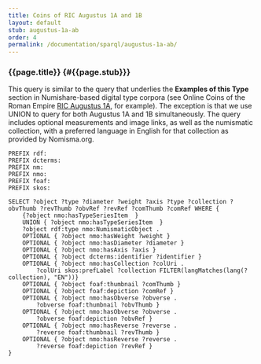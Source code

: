 ```yaml
---
title: Coins of RIC Augustus 1A and 1B
layout: default
stub: augustus-1a-ab
order: 4
permalink: /documentation/sparql/augustus-1a-ab/
---
```


### {{page.title}} {#{{page.stub}}}

This query is similar to the query that underlies the **Examples of this Type** section in Numishare-based digital type corpora (see Online Coins of the Roman Empire [RIC Augustus 1A](http://numismatics.org/ocre/id/ric.1(2).aug.1A), for example). The exception is that we use UNION to query for both Augustus 1A and 1B simultaneously. The query includes optional measurements and image links, as well as the numismatic collection, with a preferred language in English for that collection as provided by Nomisma.org.

<pre><code class="language-sparql">PREFIX rdf:		<http://www.w3.org/1999/02/22-rdf-syntax-ns#>
PREFIX dcterms:		<http://purl.org/dc/terms/>
PREFIX nm:		<http://nomisma.org/id/>
PREFIX nmo:		<http://nomisma.org/ontology#>
PREFIX foaf:		<http://xmlns.com/foaf/0.1/>
PREFIX skos:	<http://www.w3.org/2004/02/skos/core#>

SELECT ?object ?type ?diameter ?weight ?axis ?type ?collection ?obvThumb ?revThumb ?obvRef ?revRef ?comThumb ?comRef WHERE {
	{?object nmo:hasTypeSeriesItem <http://numismatics.org/ocre/id/ric.1(2).aug.1A> }
	UNION { ?object nmo:hasTypeSeriesItem <http://numismatics.org/ocre/id/ric.1(2).aug.1B> }
	?object rdf:type nmo:NumismaticObject .
	OPTIONAL { ?object nmo:hasWeight ?weight }
	OPTIONAL { ?object nmo:hasDiameter ?diameter }
	OPTIONAL { ?object nmo:hasAxis ?axis }
	OPTIONAL { ?object dcterms:identifier ?identifier }
	OPTIONAL { ?object nmo:hasCollection ?colUri .
		?colUri skos:prefLabel ?collection FILTER(langMatches(lang(?collection), "EN"))}
	OPTIONAL { ?object foaf:thumbnail ?comThumb }
	OPTIONAL { ?object foaf:depiction ?comRef }
	OPTIONAL { ?object nmo:hasObverse ?obverse .
		?obverse foaf:thumbnail ?obvThumb }
	OPTIONAL { ?object nmo:hasObverse ?obverse .
		?obverse foaf:depiction ?obvRef }
	OPTIONAL { ?object nmo:hasReverse ?reverse .
		?reverse foaf:thumbnail ?revThumb }
	OPTIONAL { ?object nmo:hasReverse ?reverse .
		?reverse foaf:depiction ?revRef }
}
</code></pre>
